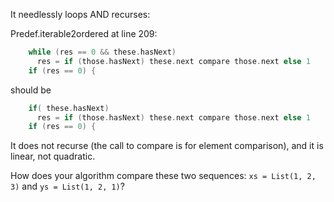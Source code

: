 It needlessly loops AND recurses:

Predef.iterable2ordered at line 209:
```scala
    while (res == 0 && these.hasNext)  
      res = if (those.hasNext) these.next compare those.next else 1  
    if (res == 0) {  
```
should be
```scala
    if( these.hasNext)  
      res = if (those.hasNext) these.next compare those.next else 1  
    if (res == 0) {  
```
It does not recurse (the call to compare is for element comparison), and it is linear, not quadratic.

How does your algorithm compare these two sequences: `xs = List(1, 2, 3)` and `ys = List(1, 2, 1)`?
